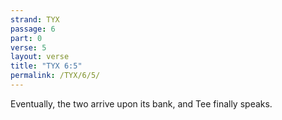 ```yaml
---
strand: TYX
passage: 6
part: 0
verse: 5
layout: verse
title: "TYX 6:5"
permalink: /TYX/6/5/
---
```

Eventually, the two arrive upon its bank, and Tee finally speaks.
